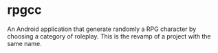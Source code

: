 # rpgcc
An Android application that generate randomly a RPG character by choosing a category of roleplay. This is the revamp of a project with the same name.
